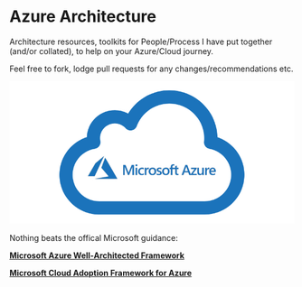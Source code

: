 # Azure Architecture
Architecture resources, toolkits for People/Process I have put together (and/or collated), to help on your Azure/Cloud journey.

Feel free to fork, lodge pull requests for any changes/recommendations etc.

![Microsoft Azure](/images/Microsoft_Azure.jpg "Microsoft Azure")

Nothing beats the offical Microsoft guidance:

[**Microsoft Azure Well-Architected Framework**](https://docs.microsoft.com/en-us/azure/architecture/framework/)

[**Microsoft Cloud Adoption Framework for Azure**](https://docs.microsoft.com/en-us/azure/cloud-adoption-framework/)
